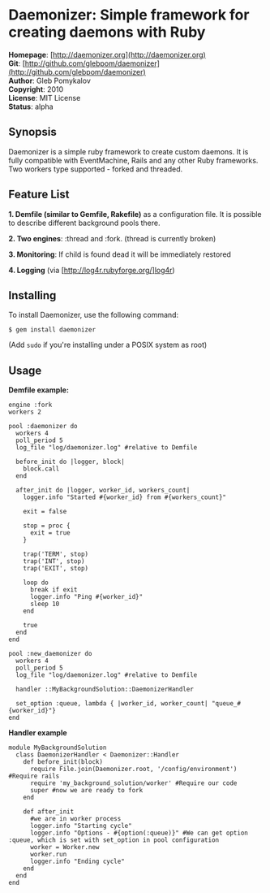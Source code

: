 Daemonizer: Simple framework for creating daemons with Ruby
====================================

**Homepage**:     [http://daemonizer.org](http://daemonizer.org)   
**Git**:          [http://github.com/glebpom/daemonizer](http://github.com/glebpom/daemonizer)   
**Author**:       Gleb Pomykalov    
**Copyright**:    2010    
**License**:      MIT License    
**Status**:       alpha    

Synopsis
--------

Daemonizer is a simple ruby framework to create custom daemons. It is fully 
compatible with EventMachine, Rails and any other Ruby frameworks. Two workers
type supported - forked and threaded.


Feature List
------------
                                                                              
**1. Demfile (similar to Gemfile, Rakefile)** as a configuration file. It is 
possible to describe different background pools there.

**2. Two engines**: :thread and :fork. (thread is currently broken)
                                                                              
**3. Monitoring**: If child is found dead it will be immediately 
restored
                                                                              
**4. Logging** (via [http://log4r.rubyforge.org/]log4r)

Installing
----------

To install Daemonizer, use the following command:

    $ gem install daemonizer
    
(Add `sudo` if you're installing under a POSIX system as root)                                                                              

Usage
-----

**Demfile example:**

    engine :fork 
    workers 2

    pool :daemonizer do
      workers 4
      poll_period 5
      log_file "log/daemonizer.log" #relative to Demfile
  
      before_init do |logger, block|
        block.call
      end
  
      after_init do |logger, worker_id, workers_count|
        logger.info "Started #{worker_id} from #{workers_count}"
    
        exit = false
    
        stop = proc {
          exit = true
        }

        trap('TERM', stop)
        trap('INT', stop)
        trap('EXIT', stop)
    
        loop do
          break if exit
          logger.info "Ping #{worker_id}"
          sleep 10
        end
    
        true
      end
    end

    pool :new_daemonizer do
      workers 4
      poll_period 5
      log_file "log/daemonizer.log" #relative to Demfile

      handler ::MyBackgroundSolution::DaemonizerHandler
  
      set_option :queue, lambda { |worker_id, worker_count| "queue_#{worker_id}"}
    end


**Handler example**

    module MyBackgroundSolution
      class DaemonizerHandler < Daemonizer::Handler
        def before_init(block)
          require File.join(Daemonizer.root, '/config/environment') #Require rails
          require 'my_background_solution/worker' #Require our code
          super #now we are ready to fork
        end

        def after_init 
          #we are in worker process
          logger.info "Starting cycle"
          logger.info "Options - #{option(:queue)}" #We can get option :queue, which is set with set_option in pool configuration
          worker = Worker.new
          worker.run
          logger.info "Ending cycle"
        end
      end
    end
